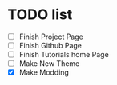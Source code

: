 # TODO list
- [ ] Finish Project Page
- [ ] Finish Github Page
- [ ] Finish Tutorials home Page
- [ ] Make New Theme
- [x] Make Modding